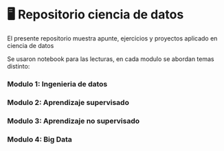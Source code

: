 # 🖥️ Repositorio ciencia de datos

El presente repositorio muestra apunte, ejercicios y proyectos aplicado en ciencia de datos

Se usaron notebook para las lecturas, en cada modulo se abordan temas distinto:

### Modulo 1: Ingenieria de datos
### Modulo 2: Aprendizaje supervisado
### Modulo 3: Aprendizaje no supervisado
### Modulo 4: Big Data